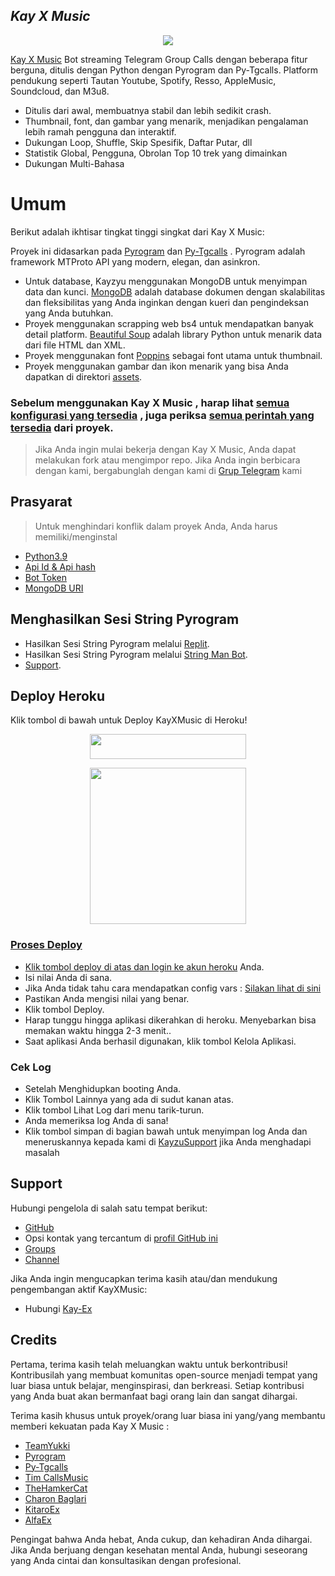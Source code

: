  ## *Kay X Music*

 <p align="center"><img src="https://telegra.ph/file/4c77731a232ec4fff41cb.jpg">
 </p>
 

 [Kay X Music](https://github.com/Kayzyu/KayXMusic) Bot streaming Telegram Group Calls dengan beberapa fitur berguna, ditulis dengan Python dengan Pyrogram dan Py-Tgcalls.  Platform pendukung seperti Tautan Youtube, Spotify, Resso, AppleMusic, Soundcloud, dan M3u8.

 * Ditulis dari awal, membuatnya stabil dan lebih sedikit crash.
 * Thumbnail, font, dan gambar yang menarik, menjadikan pengalaman lebih ramah pengguna dan interaktif.
 * Dukungan Loop, Shuffle, Skip Spesifik, Daftar Putar, dll
 * Statistik Global, Pengguna, Obrolan Top 10 trek yang dimainkan
 * Dukungan Multi-Bahasa


 # Umum

 Berikut adalah ikhtisar tingkat tinggi singkat dari Kay X Music:

 Proyek ini didasarkan pada [Pyrogram](https://github.com/pyrogram) dan [Py-Tgcalls](https://github.com/pytgcalls/pytgcalls) .  Pyrogram adalah framework MTProto API yang modern, elegan, dan asinkron.

 * Untuk database, Kayzyu menggunakan MongoDB untuk menyimpan data dan kunci.  [MongoDB](https://www.mongodb.com/) adalah database dokumen dengan skalabilitas dan fleksibilitas yang Anda inginkan dengan kueri dan pengindeksan yang Anda butuhkan.
 * Proyek menggunakan scrapping web bs4 untuk mendapatkan banyak detail platform.  [Beautiful Soup](https://www.crummy.com/software/BeautifulSoup/bs4/doc/) adalah library Python untuk menarik data dari file HTML dan XML.
 * Proyek menggunakan font [Poppins](../assets/font.ttf) sebagai font utama untuk thumbnail.
 * Proyek menggunakan gambar dan ikon menarik yang bisa Anda dapatkan di direktori [assets](../assets/).

 ### Sebelum menggunakan Kay X Music , harap lihat [semua konfigurasi yang tersedia](../config/README.md) , juga periksa [semua perintah yang tersedia](../strings/command.yml) dari  proyek.

 > Jika Anda ingin mulai bekerja dengan Kay X Music, Anda dapat melakukan fork atau mengimpor repo.
 > Jika Anda ingin berbicara dengan kami, bergabunglah dengan kami di [Grup Telegram](https://t.me/KayzuSupport) kami

 ## Prasyarat

 > Untuk menghindari konflik dalam proyek Anda, Anda harus memiliki/menginstal

 - [Python3.9](https://www.python.org/downloads/release/python-390/)
 - [Api Id & Api hash](https://telegram.org/auth)
 - [Bot Token](https://t.me/botfather)
 - [MongoDB URI](https://telegra.ph/How-To-get-Mongodb-URI-04-06)


 ## Menghasilkan Sesi String Pyrogram

 - Hasilkan Sesi String Pyrogram melalui [Replit](https://repl.it/@mrismanaziz/stringenSession?lite=1&outputonly=1).
 - Hasilkan Sesi String Pyrogram melalui [String Man Bot](https://t.me/stringmanrobot).
 - [Support](https://t.me/SharingUserbot).

 ## Deploy Heroku

 Klik tombol di bawah untuk Deploy KayXMusic di Heroku!

<p align="center"><a href="https://dashboard.heroku.com/new?template=https://github.com/Kayzyu/KayXMusic"><img src="https://img.shields.io/badge/Deploy%20To%20Heroku-purple?style=for-the-badge&logo=heroku" width="250" height="40.00" /></a></p>

<p align="center"><a href="https://telegram.dog/XTZ_HerokuBot?start=S2F5enl1L0theVhNdXNpYyBtYWlu"><img src="https://img.shields.io/badge/Deploy%20Via%20Telegram-blue?style=for-the-badge&logo=telegram" width="250""/</a>  </p>



 ### Proses Deploy
 - Klik tombol deploy di atas dan login ke [akun heroku](https://heroku.com/login) Anda.
 - Isi nilai Anda di sana.
 - Jika Anda tidak tahu cara mendapatkan config vars : [Silakan lihat di sini](../config/README.md)
 - Pastikan Anda mengisi nilai yang benar.
 - Klik tombol Deploy.
 - Harap tunggu hingga aplikasi dikerahkan di heroku.  Menyebarkan bisa memakan waktu hingga 2-3 menit..
 - Saat aplikasi Anda berhasil digunakan, klik tombol Kelola Aplikasi.


 ### Cek Log
 - Setelah Menghidupkan booting Anda.
 - Klik Tombol Lainnya yang ada di sudut kanan atas.
 - Klik tombol Lihat Log dari menu tarik-turun.
 - Anda memeriksa log Anda di sana!
 - Klik tombol simpan di bagian bawah untuk menyimpan log Anda dan meneruskannya kepada kami di [KayzuSupport](https://t.me/KayzuSupport) jika Anda menghadapi masalah

 
 ## Support

 Hubungi pengelola di salah satu tempat berikut:

 - [GitHub](https://github.com/Kayzyu/KayXMusic)
 - Opsi kontak yang tercantum di [profil GitHub ini](https://github.com/Kayzyu)
 - [Groups](https://t.me/KayzuSupport)
 - [Channel](https://t.me/kayzuchannel)

 Jika Anda ingin mengucapkan terima kasih atau/dan mendukung pengembangan aktif KayXMusic:

 - Hubungi [Kay-Ex](https://t.me/Kayzuuuuu) 

 ## Credits

 Pertama, terima kasih telah meluangkan waktu untuk berkontribusi!  Kontribusilah yang membuat komunitas open-source menjadi tempat yang luar biasa untuk belajar, menginspirasi, dan berkreasi.  Setiap kontribusi yang Anda buat akan bermanfaat bagi orang lain dan sangat dihargai.

 Terima kasih khusus untuk proyek/orang luar biasa ini yang/yang membantu memberi kekuatan pada Kay X Music :
 - [TeamYukki](https://github.com/TeamYukki)
 - [Pyrogram](https://github.com/pyrogram/pyrogram)
 - [Py-Tgcalls](https://github.com/pytgcalls/pytgcalls)
 - [Tim CallsMusic](https://github.com/Callsmusic)
 - [TheHamkerCat](https://github.com/TheHamkerCat)
 - [Charon Baglari](https://github.com/XCBv021)
 - [KitaroEx](https://github.com/KITAROO)
 - [AlfaEx](https://github.com/coeF)

 Pengingat bahwa Anda hebat, Anda cukup, dan kehadiran Anda dihargai.  Jika Anda berjuang dengan kesehatan mental Anda, hubungi seseorang yang Anda cintai dan konsultasikan dengan profesional.
